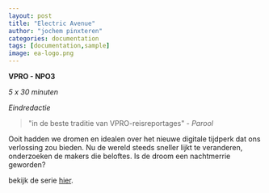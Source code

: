```yaml
---
layout: post
title: "Electric Avenue"
author: "jochem pinxteren"
categories: documentation
tags: [documentation,sample]
image: ea-logo.png
---
```


**VPRO - NPO3**

*5 x 30 minuten*

*Eindredactie*


> "in de beste traditie van VPRO-reisreportages" - *Parool*

Ooit hadden we dromen en idealen over het nieuwe digitale tijdperk dat ons verlossing zou bieden. Nu de wereld steeds sneller lijkt te veranderen, onderzoeken de makers die beloftes. Is de droom een nachtmerrie geworden?



bekijk de serie [hier](https://www.npostart.nl/electric-avenue/VPWON_1344261).
